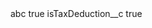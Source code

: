 <?xml version="1.0" encoding="UTF-8"?>
<CustomMetadata xmlns="http://soap.sforce.com/2006/04/metadata" xmlns:xsi="http://www.w3.org/2001/XMLSchema-instance" xmlns:xsd="http://www.w3.org/2001/XMLSchema">
    <label>abc</label>
    <protected>true</protected>
    <values>
        <field>isTaxDeduction__c</field>
        <value xsi:type="xsd:boolean">true</value>
    </values>
</CustomMetadata>
